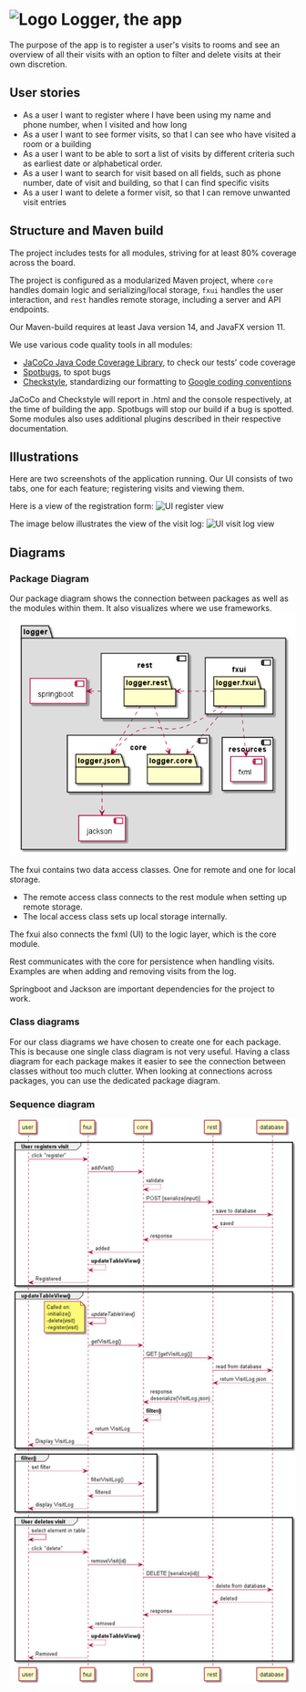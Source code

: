 # ![Logo](https://i.imgur.com/mCYWZDc.png) Logger, the app

The purpose of the app is to register a user's visits to rooms and see an overview of all their visits with an option to filter and delete visits at their own discretion.

## User stories

- As a user I want to register where I have been using my name and phone number, when I visited and how long
- As a user I want to see former visits, so that I can see who have visited a room or a building
- As a user I want to be able to sort a list of visits by different criteria such as earliest date or alphabetical order.
- As a user I want to search for visit based on all fields, such as phone number, date of visit and building, so that I can find specific visits
- As a user I want to delete a former visit, so that I can remove unwanted visit entries

## Structure and Maven build

The project includes tests for all modules, striving for at least 80% coverage across the board.

The project is configured as a modularized Maven project, where `core` handles domain logic and serializing/local storage, `fxui` handles the user interaction, and `rest` handles remote storage, including a server and API endpoints.

Our Maven-build requires at least Java version 14, and JavaFX version 11.

We use various code quality tools in all modules:

- [JaCoCo Java Code Coverage Library](https://github.com/jacoco/jacoco), to check our tests' code coverage
- [Spotbugs](https://spotbugs.github.io/), to spot bugs
- [Checkstyle](https://checkstyle.sourceforge.io), standardizing our formatting to [Google coding conventions](https://github.com/checkstyle/checkstyle/blob/master/src/main/resources/google_checks.xml)

JaCoCo and Checkstyle will report in .html and the console respectively, at the time of building the app. Spotbugs will stop our build if a bug is spotted. Some modules also uses additional plugins described in their respective documentation.

## Illustrations

Here are two screenshots of the application running. Our UI consists of two tabs, one for each feature; registering visits and viewing them.

Here is a view of the registration form:
![UI register view](https://i.imgur.com/VbKNfFu.png)

The image below illustrates the view of the visit log:
![UI visit log view](https://i.imgur.com/UpOI4Kb.png)

## Diagrams

### Package Diagram

Our package diagram shows the connection between packages as well as the modules within them. It also visualizes where we use frameworks.
![PlantUML package diagram](diagrams/package_diagram.png)

The fxui contains two data access classes. One for remote and one for local storage. 

* The remote access class connects to the rest module when setting up remote storage.
* The local access class sets up local storage internally.

The fxui also connects the fxml (UI) to the logic layer, which is the core module.

Rest communicates with the core for persistence when handling visits. Examples are when adding and removing visits from the log.

Springboot and Jackson are important dependencies for the project to work.




### Class diagrams

For our class diagrams we have chosen to create one for each package. This is because one single class diagram is not very useful.
Having a class diagram for each package makes it easier to see the connection between classes without too much clutter. When looking at connections across packages, you can use the dedicated package diagram.

### Sequence diagram

![REST call diagram](logger/diagrams/REST_call_sequence_diagram.png)
